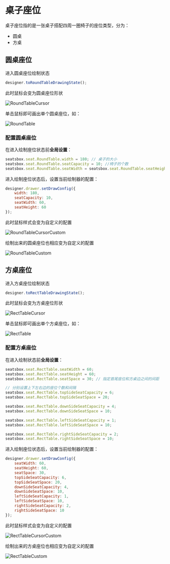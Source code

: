 # 桌子座位
桌子座位指的是一张桌子搭配四周一圈椅子的座位类型，分为：

 - 圆桌
 - 方桌


## 圆桌座位
进入圆桌座位绘制状态
```javascript
designer.toRoundTableDrawingState();
```
此时鼠标会变为圆桌座位形状

![RoundTableCursor](http://zhoujianhui.bitbucket.org/seatsbox/roundtablecursor.png)

单击鼠标即可画出单个圆桌座位，如：

![RoundTable](http://zhoujianhui.bitbucket.org/seatsbox/roundtable.png)

### 配置圆桌座位
在进入绘制座位状态前**全局设置**：
```javascript
seatsbox.seat.RoundTable.width = 180; // 桌子的大小
seatsbox.seat.RoundTable.seatCapacity = 10; //椅子的个数
seatsbox.seat.RoundTable.seatWidth = seatsbox.seat.RoundTable.seatHeight = 60; //椅子的大小
```

进入绘制座位状态后，设置当前绘制器的配置：
```javascript
designer.drawer.setDrawConfig({
    width: 180,
    seatCapacity: 10,
    seatWidth: 60,
    seatHeight: 60
});
```
此时鼠标样式会变为自定义的配置

![RoundTableCursorCustom](http://zhoujianhui.bitbucket.org/seatsbox/roundtablecursor-custom.png)

绘制出来的圆桌座位也相应变为自定义的配置

![RoundTableCustom](http://zhoujianhui.bitbucket.org/seatsbox/roundtable-custom.png)


## 方桌座位
进入方桌座位绘制状态
```javascript
designer.toRectTableDrawingState();
```
此时鼠标会变为方桌座位形状

![RectTableCursor](http://zhoujianhui.bitbucket.org/seatsbox/recttablecursor.png)

单击鼠标即可画出单个方桌座位，如：

![RectTable](http://zhoujianhui.bitbucket.org/seatsbox/recttable.png)

### 配置方桌座位
在进入绘制状态前**全局设置**：
```javascript
seatsbox.seat.RectTable.seatWidth = 60;
seatsbox.seat.RectTable.seatHeight = 60;
seatsbox.seat.RectTable.seatSpace = 30; // 指定首尾座位和方桌边之间的间距

// 分别设置上下左右边的座位个数和间隔
seatsbox.seat.RectTable.topSideSeatCapacity = 6;
seatsbox.seat.RectTable.topSideSeatSpace = 20;

seatsbox.seat.RectTable.downSideSeatCapacity = 4;
seatsbox.seat.RectTable.downSideSeatSpace = 10;

seatsbox.seat.RectTable.leftSideSeatCapacity = 1;
seatsbox.seat.RectTable.leftSideSeatSpace = 10;

seatsbox.seat.RectTable.rightSideSeatCapacity = 2;
seatsbox.seat.RectTable.rightSideSeatSpace = 10;
```

进入绘制座位状态后，设置当前绘制器的配置：
```javascript
designer.drawer.setDrawConfig({
    seatWidth: 60,
    seatHeight: 60,
    seatSpace: 30,
    topSideSeatCapacity: 6,
    topSideSeatSpace: 20,
    downSideSeatCapacity: 4,
    downSideSeatSpace: 10,
    leftSideSeatCapacity: 1,
    leftSideSeatSpace: 10,
    rightSideSeatCapacity: 2,
    rightSideSeatSpace: 10
});
```
此时鼠标样式会变为自定义的配置

![RectTableCursorCustom](http://zhoujianhui.bitbucket.org/seatsbox/recttablecursor-custom.png)

绘制出来的方桌座位也相应变为自定义的配置

![RectTableCustom](http://zhoujianhui.bitbucket.org/seatsbox/recttable-custom.png)